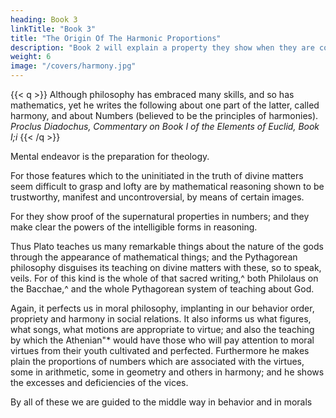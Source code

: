```yaml
---
heading: Book 3
linkTitle: "Book 3"
title: "The Origin Of The Harmonic Proportions" 
description: "Book 2 will explain a property they show when they are combined with one another, as it were their Effect in the realm of Geometry, which is Congruence or Unsociability"
weight: 6
image: "/covers/harmony.jpg"
---
```



<!-- The Origin Of The Harmonic Proportions, And On The Nature And Differences Of Those Things Concerned With Melody -->



{{< q >}}
Although philosophy has embraced many skills, and so has mathematics, yet he writes the following about one part of the latter, called harmony, and about Numbers (believed to be the principles of harmonies). 
<cite>Proclus Diadochus, Commentary on Book I of the Elements of Euclid, Book I;i</cite>
{{< /q >}}


Mental endeavor is the preparation for theology. 

For those features which to the uninitiated in the truth of divine matters seem difficult to grasp and lofty are by mathematical reasoning shown to be trustworthy, manifest and uncontroversial, by means of certain images. 

For they show proof of the supernatural properties in numbers; and they make clear the powers of the intelligible forms in reasoning. 

Thus Plato teaches us many remarkable things about the nature of the gods through the
appearance of mathematical things; and the Pythagorean
philosophy disguises its teaching on divine matters with these, so
to speak, veils. For of this kind is the whole of that sacred writing,^ both Philolaus on the Bacchae,^ and the whole
Pythagorean system of teaching about God.

Again, it perfects us in moral philosophy, implanting in our behavior order, propriety and harmony in social relations. It also informs us what figures, what songs, what motions are appropriate to virtue; and also the teaching by which the Athenian"* would have those who will pay attention to moral virtues from their youth cultivated and perfected. Furthermore he makes plain the proportions of numbers which are associated with the virtues, some in arithmetic, some in geometry and others in harmony; and he shows the excesses and deficiencies of the vices. 

By all of these we are guided to the middle way in behavior and in morals